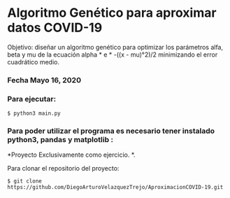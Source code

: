 Algoritmo Genético para aproximar datos COVID-19
========================

Objetivo: diseñar un algoritmo genético para optimizar los parámetros alfa, beta y mu
de la ecuación      alpha * e * -((x - mu)°2)/2
minimizando el error cuadrático medio.

### Fecha Mayo 16, 2020

### Para ejecutar:
```
$ python3 main.py

```
### Para poder utilizar el programa es necesario tener instalado python3, pandas y matplotlib :


*Proyecto Exclusivamente como ejercicio. *.

Para clonar el repositorio del proyecto:

```
$ git clone https://github.com/DiegoArturoVelazquezTrejo/AproximacionCOVID-19.git

```
